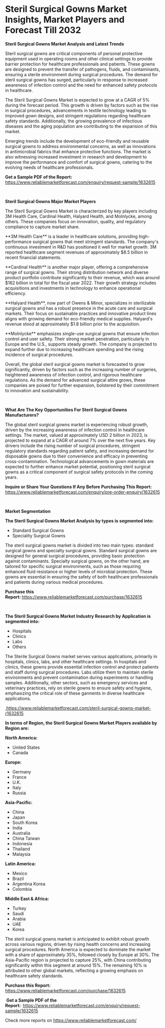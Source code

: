 <p><h1>Steril Surgical Gowns Market Insights, Market Players and Forecast Till 2032</h1></p><p><strong>Steril Surgical Gowns Market Analysis and Latest Trends</strong></p>
<p><p>Steril surgical gowns are critical components of personal protective equipment used in operating rooms and other clinical settings to provide barrier protection for healthcare professionals and patients. These gowns are designed to prevent the transfer of pathogens, fluids, and contaminants, ensuring a sterile environment during surgical procedures. The demand for steril surgical gowns has surged, particularly in response to increased awareness of infection control and the need for enhanced safety protocols in healthcare.</p><p>The Steril Surgical Gowns Market is expected to grow at a CAGR of 5% during the forecast period. This growth is driven by factors such as the rise in surgical procedures, advancements in textile technology leading to improved gown designs, and stringent regulations regarding healthcare safety standards. Additionally, the growing prevalence of infectious diseases and the aging population are contributing to the expansion of this market. </p><p>Emerging trends include the development of eco-friendly and reusable surgical gowns to address environmental concerns, as well as innovations in antimicrobial fabrics that enhance protective functions. The market is also witnessing increased investment in research and development to improve the performance and comfort of surgical gowns, catering to the evolving needs of healthcare professionals.</p></p>
<p><strong>Get a Sample PDF of the Report:&nbsp;</strong> <a href="https://www.reliablemarketforecast.com/enquiry/request-sample/1632615?utm_campaign=3352&utm_medium=2&utm_source=Github&utm_content=ia&utm_term=29032025&utm_id=steril-surgical-gowns">https://www.reliablemarketforecast.com/enquiry/request-sample/1632615</a></p>
<p>&nbsp;</p>
<p><strong>Steril Surgical Gowns Major Market Players</strong></p>
<p><p>The Steril Surgical Gowns Market is characterized by key players including 3M Health Care, Cardinal Health, Halyard Health, and Molnlycke, among others. These companies focus on innovation, quality, and regulatory compliance to capture market share.</p><p>**3M Health Care** is a leader in healthcare solutions, providing high-performance surgical gowns that meet stringent standards. The company's continuous investment in R&D has positioned it well for market growth. 3M reported healthcare segment revenues of approximately $8.5 billion in recent financial statements.</p><p>**Cardinal Health** is another major player, offering a comprehensive range of surgical gowns. Their strong distribution network and diverse product portfolio contribute significantly to their revenue, which was around $162 billion in total for the fiscal year 2022. Their growth strategy includes acquisitions and investments in technology to enhance operational efficiency.</p><p>**Halyard Health**, now part of Owens & Minor, specializes in sterilizable surgical gowns and has a robust presence in the acute care and surgical markets. Their focus on sustainable practices and innovative product lines aligns with growing demand for eco-friendly medical supplies. Halyard's revenue stood at approximately $1.8 billion prior to the acquisition.</p><p>**Molnlycke** emphasizes single-use surgical gowns that ensure infection control and user safety. Their strong market penetration, particularly in Europe and the U.S., supports steady growth. The company is projected to expand further due to increasing healthcare spending and the rising incidence of surgical procedures.</p><p>Overall, the global steril surgical gowns market is forecasted to grow significantly, driven by factors such as the increasing number of surgeries, heightened awareness of infection control, and rigorous healthcare regulations. As the demand for advanced surgical attire grows, these companies are poised for further expansion, bolstered by their commitment to innovation and sustainability.</p></p>
<p>&nbsp;</p>
<p><strong>What Are The Key Opportunities For Steril Surgical Gowns Manufacturers?</strong></p>
<p><p>The global steril surgical gowns market is experiencing robust growth, driven by the increasing awareness of infection control in healthcare settings. The market, valued at approximately USD 2 billion in 2023, is projected to expand at a CAGR of around 7% over the next five years. Key drivers include the rising number of surgical procedures, stringent regulatory standards regarding patient safety, and increasing demand for disposable gowns due to their convenience and efficacy in preventing cross-contamination. Technological advancements in gown materials are expected to further enhance market potential, positioning steril surgical gowns as a critical component of surgical safety protocols in the coming years.</p></p>
<p><strong>Inquire or Share Your Questions If Any Before Purchasing This Report:</strong> <a href="https://www.reliablemarketforecast.com/enquiry/pre-order-enquiry/1632615?utm_campaign=3352&utm_medium=2&utm_source=Github&utm_content=ia&utm_term=29032025&utm_id=steril-surgical-gowns">https://www.reliablemarketforecast.com/enquiry/pre-order-enquiry/1632615</a></p>
<p>&nbsp;</p>
<p><strong>Market Segmentation</strong></p>
<p><strong>The Steril Surgical Gowns Market Analysis by types is segmented into:</strong></p>
<p><ul><li>Standard Surgical Gowns</li><li>Speciality Surgical Gowns</li></ul></p>
<p><p>The steril surgical gowns market is divided into two main types: standard surgical gowns and specialty surgical gowns. Standard surgical gowns are designed for general surgical procedures, providing basic protection against contaminants. Specialty surgical gowns, on the other hand, are tailored for specific surgical environments, such as those requiring enhanced fluid resistance or higher levels of microbial protection. These gowns are essential in ensuring the safety of both healthcare professionals and patients during various medical procedures.</p></p>
<p><strong>Purchase this Report:&nbsp;</strong><a href="https://www.reliablemarketforecast.com/purchase/1632615?utm_campaign=3352&utm_medium=2&utm_source=Github&utm_content=ia&utm_term=29032025&utm_id=steril-surgical-gowns">https://www.reliablemarketforecast.com/purchase/1632615</a></p>
<p>&nbsp;</p>
<p><strong>The Steril Surgical Gowns Market Industry Research by Application is segmented into:</strong></p>
<p><ul><li>Hospitals</li><li>Clinics</li><li>Labs</li><li>Others</li></ul></p>
<p><p>The Sterile Surgical Gowns market serves various applications, primarily in hospitals, clinics, labs, and other healthcare settings. In hospitals and clinics, these gowns provide essential infection control and protect patients and staff during surgical procedures. Labs utilize them to maintain sterile environments and prevent contamination during experiments or handling samples. Additionally, other sectors, such as emergency services and veterinary practices, rely on sterile gowns to ensure safety and hygiene, emphasizing the critical role of these garments in diverse healthcare applications.</p></p>
<p><a href="https://www.reliablemarketforecast.com/steril-surgical-gowns-market-r1632615?utm_campaign=3352&utm_medium=2&utm_source=Github&utm_content=ia&utm_term=29032025&utm_id=steril-surgical-gowns">&nbsp;https://www.reliablemarketforecast.com/steril-surgical-gowns-market-r1632615</a></p>
<p><strong>In terms of Region, the Steril Surgical Gowns Market Players available by Region are:</strong></p>
<p>
    <p> <strong> North America: </strong>
        <ul>
            <li>United States</li>
            <li>Canada</li>
        </ul>
        </p> 
    <p> <strong> Europe: </strong>
        <ul>
            <li>Germany</li>
            <li>France</li>
            <li>U.K.</li>
            <li>Italy</li>
            <li>Russia</li>
        </ul>
        </p> 
    <p> <strong> Asia-Pacific: </strong>
        <ul>
            <li>China</li>
            <li>Japan</li>
            <li>South Korea</li>
            <li>India</li>
            <li>Australia</li>
            <li>China Taiwan</li>
            <li>Indonesia</li>
            <li>Thailand</li>
            <li>Malaysia</li>
        </ul>
        </p> 
    <p> <strong> Latin America: </strong>
        <ul>
            <li>Mexico</li>
            <li>Brazil</li>
            <li>Argentina Korea</li>
            <li>Colombia</li>
        </ul>
        </p> 
    <p> <strong> Middle East & Africa: </strong>
        <ul>
            <li>Turkey</li>
            <li>Saudi</li>
            <li>Arabia</li>
            <li>UAE</li>
            <li>Korea</li>
        </ul>
    </p>
    </p>
<p><p>The steril surgical gowns market is anticipated to exhibit robust growth across various regions, driven by rising health concerns and increasing surgical procedures. North America is expected to dominate the market with a share of approximately 35%, followed closely by Europe at 30%. The Asia-Pacific region is projected to capture 25%, with China contributing significantly within this segment at around 15%. The remaining 10% is attributed to other global markets, reflecting a growing emphasis on healthcare safety standards.</p></p>
<p><strong>Purchase this Report: </strong><a href="https://www.reliablemarketforecast.com/purchase/1632615?utm_campaign=3352&utm_medium=2&utm_source=Github&utm_content=ia&utm_term=29032025&utm_id=steril-surgical-gowns">https://www.reliablemarketforecast.com/purchase/1632615</a></p>
<p>&nbsp;<strong>Get a Sample PDF of the Report:&nbsp;&nbsp;</strong><a href="https://www.reliablemarketforecast.com/enquiry/request-sample/1632615?utm_campaign=3352&utm_medium=2&utm_source=Github&utm_content=ia&utm_term=29032025&utm_id=steril-surgical-gowns">https://www.reliablemarketforecast.com/enquiry/request-sample/1632615</a></p>
<p><strong></strong></p>
<p>Check more reports on <a href="https://www.reliablemarketforecast.com/?utm_campaign=3352&utm_medium=2&utm_source=Github&utm_content=ia&utm_term=29032025&utm_id=steril-surgical-gowns">https://www.reliablemarketforecast.com/</a></p>